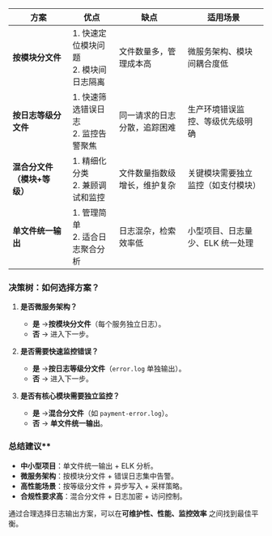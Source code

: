 |**方案​**​|​**​优点​**​|​**​缺点​**​|​**​适用场景​**​|
|---|---|---|---|
|​**​按模块分文件​**​|1. 快速定位模块问题  <br>2. 模块间日志隔离|文件数量多，管理成本高|微服务架构、模块间耦合度低|
|​**​按日志等级分文件​**​|1. 快速筛选错误日志  <br>2. 监控告警聚焦|同一请求的日志分散，追踪困难|生产环境错误监控、等级优先级明确|
|​**​混合分文件（模块+等级）​**​|1. 精细化分类  <br>2. 兼顾调试和监控|文件数量指数级增长，维护复杂|关键模块需要独立监控（如支付模块）|
|​**​单文件统一输出​**​|1. 管理简单  <br>2. 适合日志聚合分析|日志混杂，检索效率低|小型项目、日志量少、ELK 统一处理|


### ​决策树：如何选择方案？​​

1. ​**​是否微服务架构？​**​
    
    - ​**​是​**​ → ​**​按模块分文件​**​（每个服务独立日志）。
    - ​**​否​**​ → 进入下一步。
2. ​**​是否需要快速监控错误？​**​
    
    - ​**​是​**​ → ​**​按日志等级分文件​**​（`error.log` 单独输出）。
    - ​**​否​**​ → 进入下一步。
3. ​**​是否有核心模块需要独立监控？​**​
    
    - ​**​是​**​ → ​**​混合分文件​**​（如 `payment-error.log`）。
    - ​**​否​**​ → ​**​单文件统一输出​**​。

### ​总结建议​**​

- ​**​中小型项目​**​：单文件统一输出 + ELK 分析。
- ​**​微服务架构​**​：按模块分文件 + 错误日志集中告警。
- ​**​高性能场景​**​：按等级分文件 + 异步写入 + 采样策略。
- ​**​合规性要求高​**​：混合分文件 + 日志加密 + 访问控制。

通过合理选择日志输出方案，可以在 ​**​可维护性、性能、监控效率​**​ 之间找到最佳平衡。